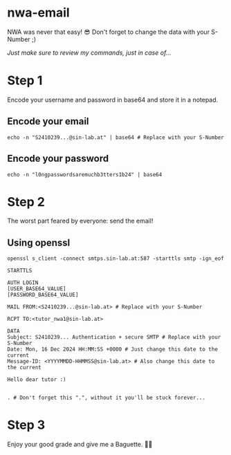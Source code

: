 # nwa-email
NWA was never that easy! 😎
Don't forget to change the data with your S-Number ;)

*Just make sure to review my commands, just in case of...*

# Step 1
Encode your username and password in base64 and store it in a notepad.

## Encode your email
```
echo -n "S2410239...@sin-lab.at" | base64 # Replace with your S-Number
```

## Encode your password
```
echo -n "l0ngpasswordsaremuchb3tters1b24" | base64
```

# Step 2
The worst part feared by everyone: send the email!

## Using openssl

```
openssl s_client -connect smtps.sin-lab.at:587 -starttls smtp -ign_eof

STARTTLS

AUTH LOGIN
[USER_BASE64_VALUE]
[PASSWORD_BASE64_VALUE]

MAIL FROM:<S2410239...@sin-lab.at> # Replace with your S-Number

RCPT TO:<tutor_nwa1@sin-lab.at>

DATA
Subject: S2410239... Authentication + secure SMTP # Replace with your S-Number
Date: Mon, 16 Dec 2024 HH:MM:SS +0000 # Just change this date to the current
Message-ID: <YYYYMMDD-HHMMSS@sin-lab.at> # Also change this date to the current

Hello dear tutor :)


. # Don't forget this ".", without it you'll be stuck forever...
```

# Step 3
Enjoy your good grade and give me a Baguette. 🥖💫
